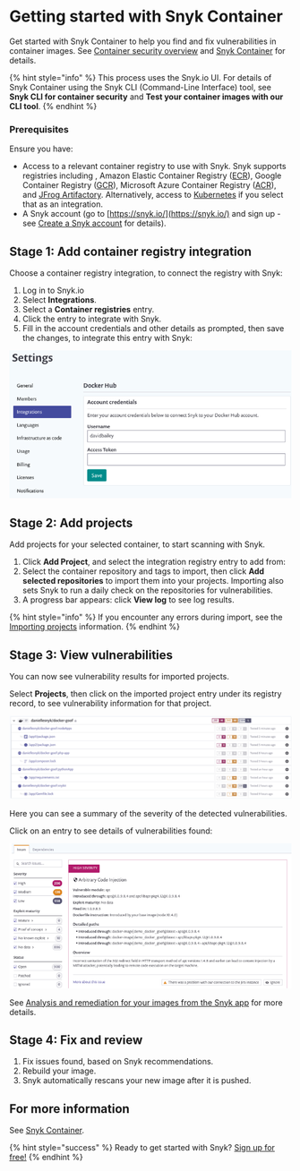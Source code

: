 # Getting started with Snyk Container

Get started with Snyk Container to help you find and fix vulnerabilities in container images. See [Container security overview](https://support.snyk.io/hc/en-us/articles/360003946897-Container-security-overview) and [Snyk Container](https://solutions.snyk.io/snyk-academy/container) for details.

{% hint style="info" %}
This process uses the Snyk.io UI. For details of Snyk Container using the Snyk CLI \(Command-Line Interface\) tool, see **Snyk CLI for container security** and **Test your container images with our CLI tool**.
{% endhint %}

### Prerequisites

Ensure you have:

* Access to a relevant container registry to use with Snyk. Snyk supports registries including , Amazon Elastic Container Registry \([ECR](https://docs.snyk.io/snyk-container/image-scanning-library/ecr-image-scanning)\), Google Container Registry \([GCR](https://docs.snyk.io/snyk-container/image-scanning-library/gcr-image-scanning)\), Microsoft Azure Container Registry \([ACR](https://docs.snyk.io/snyk-container/image-scanning-library/acr-image-scanning)\), and [JFrog Artifactory](https://docs.snyk.io/snyk-container/image-scanning-library/jfrog-artifactory-image-scanning). Alternatively, access to [Kubernetes](https://docs.snyk.io/snyk-container/image-scanning-library/kubernetes-workload-and-image-scanning) if you select that as an integration.
* A Snyk account \(go to [https://snyk.io/](https://snyk.io/) and sign up - see [Create a Snyk account](https://docs.snyk.io/getting-started/getting-started-snyk-products) for details\).

## Stage 1: Add container registry integration

Choose a container registry integration, to connect the registry with Snyk:

1. Log in to Snyk.io
2. Select **Integrations**.
3. Select a **Container registries** entry.
4. Click the entry to integrate with Snyk.
5. Fill in the account credentials and other details as prompted, then save the changes, to integrate this entry with Snyk:

![](../../.gitbook/assets/container-account-credentials.png)

## Stage 2: Add projects

Add projects for your selected container, to start scanning with Snyk.

1. Click **Add Project**, and select the integration registry entry to add from: 
2. Select the container repository and tags to import, then click **Add selected repositories** to import them into your projects. Importing also sets Snyk to run a daily check on the repositories for vulnerabilities. 
3. A progress bar appears: click **View log** to see log results.

{% hint style="info" %}
If you encounter any errors during import, see the [Importing projects](https://support.snyk.io/hc/en-us/sections/360000923478-Importing-projects) information.
{% endhint %}

## Stage 3: View vulnerabilities

You can now see vulnerability results for imported projects.

Select **Projects**, then click on the imported project entry under its registry record, to see vulnerability information for that project.

![](../../.gitbook/assets/mceclip2%20%281%29%20%281%29%20%281%29%20%283%29%20%283%29%20%284%29%20%286%29%20%281%29%20%2820%29.png)

Here you can see a summary of the severity of the detected vulnerabilities.

Click on an entry to see details of vulnerabilities found:

![image5.png](../../.gitbook/assets/image5-1-.png)

See [Analysis and remediation for your images from the Snyk app](https://docs.snyk.io/snyk-container/getting-around-the-snyk-container-ui/analysis-and-remediation-for-your-images-from-the-snyk-app) for more details.

## Stage 4: Fix and review

1. Fix issues found, based on Snyk recommendations.
2. Rebuild your image.
3. Snyk automatically rescans your new image after it is pushed.

## For more information

See [Snyk Container](https://docs.snyk.io/snyk-container).

{% hint style="success" %}
Ready to get started with Snyk? [Sign up for free!](https://snyk.io/login?cta=sign-up&loc=footer&page=support_docs_page)
{% endhint %}

